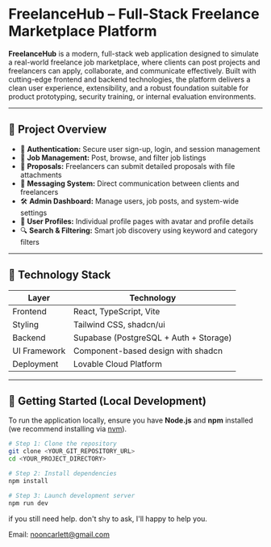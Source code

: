 # FreelanceHub – Full-Stack Freelance Marketplace Platform

**FreelanceHub** is a modern, full-stack web application designed to simulate a real-world freelance job marketplace, where clients can post projects and freelancers can apply, collaborate, and communicate effectively. Built with cutting-edge frontend and backend technologies, the platform delivers a clean user experience, extensibility, and a robust foundation suitable for product prototyping, security training, or internal evaluation environments.

---

## 📌 Project Overview

- 🔐 **Authentication:** Secure user sign-up, login, and session management
- 📄 **Job Management:** Post, browse, and filter job listings
- 📁 **Proposals:** Freelancers can submit detailed proposals with file attachments
- 💬 **Messaging System:** Direct communication between clients and freelancers
- 🛠 **Admin Dashboard:** Manage users, job posts, and system-wide settings
- 👤 **User Profiles:** Individual profile pages with avatar and profile details
- 🔍 **Search & Filtering:** Smart job discovery using keyword and category filters

---

## 🧰 Technology Stack

| Layer        | Technology             |
|--------------|------------------------|
| Frontend     | React, TypeScript, Vite |
| Styling      | Tailwind CSS, shadcn/ui |
| Backend      | Supabase (PostgreSQL + Auth + Storage) |
| UI Framework | Component-based design with shadcn |
| Deployment   | Lovable Cloud Platform |

---

## 🚀 Getting Started (Local Development)

To run the application locally, ensure you have **Node.js** and **npm** installed (we recommend installing via [nvm](https://github.com/nvm-sh/nvm)).

```bash
# Step 1: Clone the repository
git clone <YOUR_GIT_REPOSITORY_URL>
cd <YOUR_PROJECT_DIRECTORY>

# Step 2: Install dependencies
npm install

# Step 3: Launch development server
npm run dev

```

if you still need help. don't shy to ask, I'll happy to help you.

Email: nooncarlett@gmail.com
